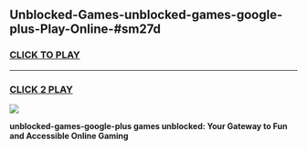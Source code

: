 
## Unblocked-Games-unblocked-games-google-plus-Play-Online-#sm27d
<h3>
<a href="https://premium.freeplayer.one?title=unblocked-games-google-plus&ref=27F">CLICK TO PLAY</a></h3>
<hr>

<h3>
<a href="https://premium.freeplayer.one?title=unblocked-games-google-plus&ref=27F">CLICK 2 PLAY</a>
  
</h3>

<a href="https://premium.freeplayer.one?title=unblocked-games-google-plus&ref=27F"><img src="https://clearcache.store/games.png"></a>


**unblocked-games-google-plus games unblocked: Your Gateway to Fun and Accessible Online Gaming**
